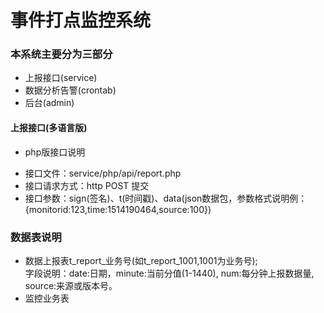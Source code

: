 # 事件打点监控系统

### 本系统主要分为三部分
* 上报接口(service)
* 数据分析告警(crontab)
* 后台(admin)

#### 上报接口(多语言版)
- php版接口说明
* 接口文件：service/php/api/report.php
* 接口请求方式：http POST 提交
* 接口参数：sign(签名)、t(时间戳)、data(json数据包，参数格式说明例：{monitorid:123,time:1514190464,source:100})

### 数据表说明
+ 数据上报表t_report_业务号(如t_report_1001,1001为业务号);  
字段说明：date:日期，minute:当前分值(1-1440), num:每分钟上报数据量, source:来源或版本号。
+ 监控业务表

